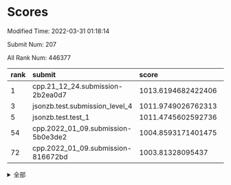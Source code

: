 # Scores

Modified Time: 2022-03-31 01:18:14

Submit Num: 207

All Rank Num: 446377

| rank |               submit               |       score        |       sigma        | pk_num |
| :--- | :--------------------------------- | :----------------- | :----------------- | :----- |
| 1    | cpp.21_12_24.submission-2b2ea0d7   | 1013.6194682422406 | 0.8005968063981955 | 8624   |
| 3    | jsonzb.test.submission_level_4     | 1011.9749026762313 | 0.8227486001665154 | 8627   |
| 5    | jsonzb.test.test_1                 | 1011.4745602592736 | 0.777045523754443  | 8624   |
| 54   | cpp.2022_01_09.submission-5b0e3de2 | 1004.8593171401475 | 0.735852269808318  | 8629   |
| 72   | cpp.2022_01_09.submission-816672bd | 1003.81328095437   | 0.7082271566256785 | 8628   |


<details>
<summary>全部</summary>

| rank |                 submit                 |       score        |       sigma        | pk_num |
| :--- | :------------------------------------- | :----------------- | :----------------- | :----- |
| 1    | cpp.21_12_24.submission-2b2ea0d7       | 1013.6194682422406 | 0.8005968063981955 | 8624   |
| 2    | gobigger.level_3.submission_level_3_33 | 1012.2499309977951 | 0.7910474397318146 | 8622   |
| 3    | jsonzb.test.submission_level_4         | 1011.9749026762313 | 0.8227486001665154 | 8627   |
| 4    | gobigger.level_3.submission_level_3_40 | 1011.8671634794161 | 0.7763386659226779 | 8626   |
| 5    | jsonzb.test.test_1                     | 1011.4745602592736 | 0.777045523754443  | 8624   |
| 6    | gobigger.level_3.submission_level_3_3  | 1011.3380020736175 | 0.7586058736858151 | 8622   |
| 7    | gobigger.level_3.submission_level_3_5  | 1011.1448264567708 | 0.7510491879116319 | 8623   |
| 8    | gobigger.level_3.submission_level_3_23 | 1010.9447720104326 | 0.7580519845761888 | 8632   |
| 9    | gobigger.level_3.submission_level_3_15 | 1010.9399557045796 | 0.7827292379731164 | 8627   |
| 10   | gobigger.level_3.submission_level_3_34 | 1010.9031856970439 | 0.7656926230357592 | 8631   |
| 11   | gobigger.level_3.submission_level_3_17 | 1010.8619003990359 | 0.7765600062164906 | 8626   |
| 12   | gobigger.level_3.submission_level_3_9  | 1010.8080666044601 | 0.7661667917726978 | 8627   |
| 13   | gobigger.level_3.submission_level_3_0  | 1010.7540968538473 | 0.7765477778169584 | 8630   |
| 14   | gobigger.level_3.submission_level_3_31 | 1010.6581873264796 | 0.7666424923389343 | 8624   |
| 15   | gobigger.level_3.submission_level_3_4  | 1010.3306366347327 | 0.7723397129971622 | 8626   |
| 16   | gobigger.level_3.submission_level_3_11 | 1010.2997985151129 | 0.7681455551142    | 8630   |
| 17   | gobigger.level_3.submission_level_3_39 | 1010.2957325642395 | 0.743662742176543  | 8626   |
| 18   | gobigger.level_3.submission_level_3_45 | 1010.2344040496166 | 0.7555196880378235 | 8630   |
| 19   | gobigger.level_3.submission_level_3_44 | 1010.2187273927534 | 0.7768244140867935 | 8623   |
| 20   | gobigger.level_3.submission_level_3_41 | 1010.2021162110149 | 0.7639920675932768 | 8626   |
| 21   | gobigger.level_3.submission_level_3_2  | 1010.1265332208458 | 0.7621104982459744 | 8617   |
| 22   | gobigger.level_3.submission_level_3_27 | 1010.1193800970752 | 0.7510182142756865 | 8626   |
| 23   | gobigger.level_3.submission_level_3_19 | 1010.0701046252058 | 0.7499137842354766 | 8630   |
| 24   | gobigger.level_3.submission_level_3_14 | 1010.0482878682271 | 0.7584030522441274 | 8627   |
| 25   | gobigger.level_3.submission_level_3_49 | 1009.9225289658524 | 0.7664629515558012 | 8623   |
| 26   | gobigger.level_3.submission_level_3_26 | 1009.9171433232282 | 0.734992608163955  | 8631   |
| 27   | gobigger.level_3.submission_level_3_13 | 1009.9165353242595 | 0.7734392988888223 | 8627   |
| 28   | gobigger.level_3.submission_level_3_25 | 1009.8153941607743 | 0.7580518655534364 | 8622   |
| 29   | gobigger.level_3.submission_level_3_29 | 1009.7657988497476 | 0.7502131094443596 | 8624   |
| 30   | gobigger.level_3.submission_level_3_48 | 1009.7402231335118 | 0.7437326570567652 | 8624   |
| 31   | gobigger.level_3.submission_level_3_16 | 1009.7376576076508 | 0.7514996324363354 | 8625   |
| 32   | gobigger.level_3.submission_level_3_43 | 1009.7132209700859 | 0.759227626185172  | 8628   |
| 33   | gobigger.level_3.submission_level_3_32 | 1009.6861991070638 | 0.7563621486882134 | 8633   |
| 34   | gobigger.level_3.submission_level_3_21 | 1009.6434284915724 | 0.743196878988448  | 8621   |
| 35   | gobigger.level_3.submission_level_3_47 | 1009.6103500005561 | 0.7619445881522184 | 8625   |
| 36   | gobigger.level_3.submission_level_3_24 | 1009.5865031417961 | 0.7684720713164533 | 8618   |
| 37   | gobigger.level_3.submission_level_3_12 | 1009.5765095458922 | 0.7789295022835796 | 8628   |
| 38   | gobigger.level_3.submission_level_3_35 | 1009.5289114521896 | 0.7459289080595883 | 8622   |
| 39   | gobigger.level_3.submission_level_3_28 | 1009.4580894171592 | 0.7610430581823694 | 8628   |
| 40   | gobigger.level_3.submission_level_3_10 | 1009.402313269661  | 0.7504843095553294 | 8627   |
| 41   | gobigger.level_3.submission_level_3_22 | 1009.3659266847521 | 0.7657725184732399 | 8621   |
| 42   | gobigger.level_3.submission_level_3_18 | 1009.3054097578982 | 0.7483926915673433 | 8633   |
| 43   | gobigger.level_3.submission_level_3_37 | 1009.2884540708507 | 0.7645757792137389 | 8628   |
| 44   | gobigger.level_3.submission_level_3_20 | 1009.2737654146906 | 0.7493700079503903 | 8620   |
| 45   | gobigger.level_3.submission_level_3_36 | 1009.2547437293415 | 0.7387552525646376 | 8630   |
| 46   | gobigger.level_3.submission_level_3_46 | 1009.2409984224428 | 0.753301758079424  | 8631   |
| 47   | gobigger.level_3.submission_level_3_6  | 1009.2092811096117 | 0.73472842899303   | 8625   |
| 48   | gobigger.level_3.submission_level_3_1  | 1009.0562474619599 | 0.7379923107273897 | 8626   |
| 49   | gobigger.level_3.submission_level_3_7  | 1009.020944607893  | 0.7722849567707809 | 8627   |
| 50   | gobigger.level_3.submission_level_3_8  | 1008.8215375169649 | 0.7317796607059315 | 8620   |
| 51   | gobigger.level_3.submission_level_3_42 | 1008.5883813652002 | 0.7561342556291181 | 8621   |
| 52   | gobigger.level_3.submission_level_3_38 | 1008.3999959519559 | 0.7414033733728876 | 8624   |
| 53   | gobigger.level_3.submission_level_3_30 | 1008.3728112893712 | 0.72121983354218   | 8629   |
| 54   | cpp.2022_01_09.submission-5b0e3de2     | 1004.8593171401475 | 0.735852269808318  | 8629   |
| 55   | gobigger.level_1.submission_level_1_9  | 1004.4224839621675 | 0.7182878847184273 | 8623   |
| 56   | gobigger.level_1.submission_level_1_11 | 1004.395402395528  | 0.7209505064523708 | 8623   |
| 57   | gobigger.level_1.submission_level_1_14 | 1004.3816605542728 | 0.725589542294741  | 8627   |
| 58   | gobigger.level_1.submission_level_1_19 | 1004.3606103444561 | 0.7098593584471942 | 8624   |
| 59   | gobigger.level_1.submission_level_1_27 | 1004.3161877741309 | 0.715905981628355  | 8629   |
| 60   | gobigger.level_1.submission_level_1_5  | 1004.2926225087299 | 0.7268082591240576 | 8624   |
| 61   | gobigger.level_1.submission_level_1_43 | 1004.288112504485  | 0.7180429290369353 | 8628   |
| 62   | gobigger.level_1.submission_level_1_8  | 1004.023446131484  | 0.7226730041558953 | 8627   |
| 63   | gobigger.level_1.submission_level_1_0  | 1004.0215606611665 | 0.7220974316994332 | 8628   |
| 64   | gobigger.level_1.submission_level_1_39 | 1003.9860982802977 | 0.7251282271444929 | 8626   |
| 65   | gobigger.level_1.submission_level_1_15 | 1003.9796468762979 | 0.7162056819352182 | 8623   |
| 66   | gobigger.level_1.submission_level_1_20 | 1003.9487998216252 | 0.7162060308258675 | 8620   |
| 67   | gobigger.level_1.submission_level_1_29 | 1003.9013521560478 | 0.7238399023046663 | 8629   |
| 68   | gobigger.level_1.submission_level_1_36 | 1003.8597470225577 | 0.7160366957297255 | 8631   |
| 69   | gobigger.level_1.submission_level_1_30 | 1003.845054646339  | 0.7260836568660043 | 8626   |
| 70   | gobigger.level_1.submission_level_1_44 | 1003.8394376075317 | 0.7151676900815336 | 8623   |
| 71   | gobigger.level_1.submission_level_1_7  | 1003.8310805584421 | 0.721656962417009  | 8627   |
| 72   | cpp.2022_01_09.submission-816672bd     | 1003.81328095437   | 0.7082271566256785 | 8628   |
| 73   | gobigger.level_1.submission_level_1_41 | 1003.8022563941628 | 0.711705957778925  | 8624   |
| 74   | gobigger.level_1.submission_level_1_1  | 1003.7179621803867 | 0.714825516660908  | 8624   |
| 75   | gobigger.level_1.submission_level_1_48 | 1003.6956992421245 | 0.7130239239923731 | 8628   |
| 76   | gobigger.level_1.submission_level_1_33 | 1003.6261127723828 | 0.7221970741800181 | 8626   |
| 77   | gobigger.level_1.submission_level_1_34 | 1003.6096360500476 | 0.7185280002926041 | 8623   |
| 78   | gobigger.level_1.submission_level_1_28 | 1003.5973167431401 | 0.7192608413103712 | 8626   |
| 79   | gobigger.level_1.submission_level_1_12 | 1003.4953521103116 | 0.7101234734523291 | 8625   |
| 80   | gobigger.level_1.submission_level_1_37 | 1003.4836242956783 | 0.7124284333678653 | 8626   |
| 81   | gobigger.level_1.submission_level_1_49 | 1003.4742028415405 | 0.7180550804596478 | 8631   |
| 82   | gobigger.level_1.submission_level_1_10 | 1003.4195992983958 | 0.7177067828473557 | 8625   |
| 83   | gobigger.level_1.submission_level_1_35 | 1003.4080266019531 | 0.7162512766476509 | 8627   |
| 84   | gobigger.level_1.submission_level_1_42 | 1003.3656477989422 | 0.7136575598409175 | 8626   |
| 85   | gobigger.level_1.submission_level_1_40 | 1003.3030494589648 | 0.7200523065744723 | 8623   |
| 86   | gobigger.level_1.submission_level_1_31 | 1003.288275313415  | 0.7133195453109326 | 8625   |
| 87   | gobigger.level_1.submission_level_1_16 | 1003.2852127847572 | 0.7024544049301877 | 8629   |
| 88   | gobigger.level_1.submission_level_1_4  | 1003.2572828203517 | 0.717689688004315  | 8623   |
| 89   | gobigger.level_1.submission_level_1_47 | 1003.1882466015829 | 0.7086908847979698 | 8624   |
| 90   | gobigger.level_1.submission_level_1_18 | 1003.1421985422419 | 0.718519657072189  | 8629   |
| 91   | gobigger.level_1.submission_level_1_23 | 1002.8696753989421 | 0.7224718009603661 | 8625   |
| 92   | gobigger.level_1.submission_level_1_38 | 1002.7537832961771 | 0.7142912184596794 | 8629   |
| 93   | gobigger.level_1.submission_level_1_17 | 1002.649929198979  | 0.716620341552668  | 8624   |
| 94   | gobigger.level_1.submission_level_1_26 | 1002.6075663523554 | 0.7078256355684955 | 8625   |
| 95   | gobigger.level_1.submission_level_1_32 | 1002.5815549635796 | 0.7144276663267783 | 8626   |
| 96   | gobigger.level_1.submission_level_1_22 | 1002.5619721112013 | 0.7149202155421047 | 8625   |
| 97   | gobigger.level_1.submission_level_1_2  | 1002.4156479022503 | 0.7103371719084918 | 8623   |
| 98   | gobigger.level_1.submission_level_1_6  | 1002.3623045814047 | 0.7092452848010373 | 8626   |
| 99   | gobigger.level_1.submission_level_1_21 | 1002.2901061853172 | 0.706189782953057  | 8625   |
| 100  | gobigger.level_1.submission_level_1_24 | 1002.2698785071361 | 0.7196118444282495 | 8626   |
| 101  | gobigger.level_1.submission_level_1_46 | 1002.2344862690057 | 0.7183473868207845 | 8625   |
| 102  | gobigger.level_1.submission_level_1_3  | 1002.1218610863814 | 0.7123023668520407 | 8624   |
| 103  | gobigger.level_1.submission_level_1_13 | 1001.9684252029102 | 0.7120177144849621 | 8622   |
| 104  | gobigger.level_1.submission_level_1_25 | 1001.9080594232811 | 0.7122609266258717 | 8628   |
| 105  | gobigger.level_1.submission_level_1_45 | 1001.4879606171958 | 0.7117486703927112 | 8628   |
| 106  | gobigger.random.submission_random_12   | 997.5836402567726  | 0.7031837323258219 | 8621   |
| 107  | gobigger.random.submission_random_10   | 997.5600170714395  | 0.6987970877637001 | 8629   |
| 108  | gobigger.random.submission_random_40   | 996.8914013232351  | 0.7192328681568841 | 8617   |
| 109  | gobigger.random.submission_random_41   | 996.8299758837177  | 0.6967225557275014 | 8630   |
| 110  | gobigger.random.submission_random_22   | 996.7758195275655  | 0.7027890624389528 | 8627   |
| 111  | gobigger.random.submission_random_2    | 996.6966700819854  | 0.7230879735169896 | 8628   |
| 112  | gobigger.random.submission_random_1    | 996.6215005333482  | 0.7169240375153231 | 8626   |
| 113  | gobigger.random.submission_random_18   | 996.483760807397   | 0.7042428923876982 | 8627   |
| 114  | gobigger.random.submission_random_7    | 996.4828895592001  | 0.690278321814973  | 8633   |
| 115  | gobigger.random.submission_random_44   | 996.451607043388   | 0.7072267684679127 | 8625   |
| 116  | gobigger.random.submission_random_23   | 996.3814197622856  | 0.6992839512597194 | 8627   |
| 117  | gobigger.random.submission_random_34   | 996.260263989172   | 0.7144295127697373 | 8627   |
| 118  | gobigger.random.submission_random_15   | 996.241673876754   | 0.7204466954703567 | 8626   |
| 119  | gobigger.random.submission_random_37   | 996.1681324006395  | 0.7053319325016543 | 8624   |
| 120  | gobigger.random.submission_random_31   | 996.1462081626152  | 0.708499474216627  | 8621   |
| 121  | gobigger.random.submission_random_4    | 996.1455338483314  | 0.7118256808303105 | 8621   |
| 122  | gobigger.random.submission_random_30   | 996.10294361748    | 0.7250252240249955 | 8625   |
| 123  | gobigger.random.submission_random_49   | 996.0701550308776  | 0.7054039329636811 | 8623   |
| 124  | gobigger.random.submission_random_24   | 996.0414810317177  | 0.7131092430520092 | 8627   |
| 125  | gobigger.random.submission_random_42   | 995.9978105014213  | 0.7069964760647294 | 8626   |
| 126  | gobigger.random.submission_random_35   | 995.9750127246153  | 0.7097947816973316 | 8626   |
| 127  | gobigger.random.submission_random_29   | 995.9651899051886  | 0.6913149707571887 | 8626   |
| 128  | gobigger.random.submission_random_20   | 995.9465665404871  | 0.7101322209216704 | 8630   |
| 129  | gobigger.random.submission_random_25   | 995.9430373981116  | 0.7166863874346041 | 8628   |
| 130  | gobigger.random.submission_random_3    | 995.9358958803838  | 0.722264271685213  | 8627   |
| 131  | gobigger.random.submission_random_11   | 995.8817016181936  | 0.7076121387025535 | 8626   |
| 132  | gobigger.random.submission_random_19   | 995.8798989389229  | 0.6996256697975105 | 8630   |
| 133  | gobigger.random.submission_random_14   | 995.8780582754185  | 0.7080529358319467 | 8624   |
| 134  | gobigger.random.submission_random_0    | 995.8285928827479  | 0.7137896158449275 | 8627   |
| 135  | gobigger.random.submission_random_9    | 995.8053327378159  | 0.7213640276197436 | 8625   |
| 136  | gobigger.random.submission_random_43   | 995.7533519482893  | 0.717767670483566  | 8622   |
| 137  | gobigger.random.submission_random_32   | 995.7376925673051  | 0.716696065768536  | 8622   |
| 138  | gobigger.random.submission_random_13   | 995.6683542335575  | 0.7081875198368406 | 8624   |
| 139  | gobigger.random.submission_random_6    | 995.6624877833511  | 0.7041456597870938 | 8624   |
| 140  | gobigger.random.submission_random_46   | 995.6079183020282  | 0.7209294397289315 | 8626   |
| 141  | gobigger.random.submission_random_45   | 995.5709542799333  | 0.7170073216274523 | 8621   |
| 142  | gobigger.random.submission_random_5    | 995.5434276516509  | 0.7175148832542478 | 8630   |
| 143  | gobigger.random.submission_random_39   | 995.4926634910056  | 0.7202418940895609 | 8623   |
| 144  | gobigger.random.submission_random_16   | 995.412275234249   | 0.7033815287026938 | 8630   |
| 145  | gobigger.random.submission_random_48   | 995.3847997210494  | 0.7052294145518198 | 8624   |
| 146  | gobigger.random.submission_random_28   | 995.3816283977152  | 0.7109206389848866 | 8625   |
| 147  | gobigger.random.submission_random_47   | 995.3637919231245  | 0.7165069584218418 | 8627   |
| 148  | gobigger.random.submission_random_26   | 995.3393734384648  | 0.7092382076056962 | 8627   |
| 149  | gobigger.random.submission_random_8    | 995.2678019368564  | 0.7191792680597537 | 8627   |
| 150  | gobigger.random.submission_random_27   | 995.136586226035   | 0.7052109217026774 | 8628   |
| 151  | gobigger.random.submission_random_38   | 994.906081257045   | 0.7217701335149475 | 8627   |
| 152  | gobigger.random.submission_random_33   | 994.8193777758602  | 0.7206621312973427 | 8627   |
| 153  | gobigger.random.submission_random_17   | 994.7133275842606  | 0.7181923333375231 | 8627   |
| 154  | gobigger.random.submission_random_36   | 994.6018028231302  | 0.7100800241754319 | 8628   |
| 155  | gobigger.random.submission_random_21   | 994.4499428774412  | 0.7190706730780615 | 8619   |
| 156  | gobigger.level_2.submission_level_2_30 | 994.2693248394801  | 0.7368658434252192 | 8625   |
| 157  | gobigger.level_2.submission_level_2_24 | 994.0054709934853  | 0.7410574401358097 | 8629   |
| 158  | gobigger.level_2.submission_level_2_23 | 993.9167046188282  | 0.7304239457121748 | 8624   |
| 159  | gobigger.level_2.submission_level_2_47 | 993.807052940721   | 0.7314547322281025 | 8627   |
| 160  | gobigger.level_2.submission_level_2_6  | 993.7193515873115  | 0.7474116605120069 | 8622   |
| 161  | gobigger.level_2.submission_level_2_34 | 993.6241847542454  | 0.7322272465532    | 8623   |
| 162  | gobigger.level_2.submission_level_2_1  | 993.4884474365192  | 0.7354247497982083 | 8629   |
| 163  | gobigger.level_2.submission_level_2_45 | 993.4168563105595  | 0.7218793278202535 | 8624   |
| 164  | gobigger.level_2.submission_level_2_4  | 993.3564942899637  | 0.7300864410763559 | 8628   |
| 165  | gobigger.level_2.submission_level_2_9  | 993.1208270817792  | 0.7463024156961275 | 8622   |
| 166  | gobigger.level_2.submission_level_2_14 | 992.8459646097157  | 0.7368288285542973 | 8630   |
| 167  | gobigger.level_2.submission_level_2_35 | 992.737379545036   | 0.7533282306413769 | 8630   |
| 168  | gobigger.level_2.submission_level_2_32 | 992.7125717631478  | 0.7525361049206576 | 8627   |
| 169  | gobigger.level_2.submission_level_2_31 | 992.6961796844877  | 0.740896894028469  | 8627   |
| 170  | gobigger.level_2.submission_level_2_2  | 992.6135893712137  | 0.7541486010448568 | 8620   |
| 171  | gobigger.level_2.submission_level_2_13 | 992.5963965041589  | 0.7524685047853694 | 8628   |
| 172  | gobigger.level_2.submission_level_2_42 | 992.5806829873625  | 0.7376140405742018 | 8628   |
| 173  | gobigger.level_2.submission_level_2_44 | 992.5797101547869  | 0.7304803652743418 | 8623   |
| 174  | gobigger.level_2.submission_level_2_46 | 992.5781311158114  | 0.7569393297251562 | 8625   |
| 175  | gobigger.level_2.submission_level_2_19 | 992.5661424124462  | 0.7452446606662132 | 8631   |
| 176  | gobigger.level_2.submission_level_2_38 | 992.4895247694648  | 0.7263310283115118 | 8628   |
| 177  | gobigger.level_2.submission_level_2_3  | 992.4216307904651  | 0.7349334238426021 | 8624   |
| 178  | gobigger.level_2.submission_level_2_39 | 992.4101560979163  | 0.753784848466916  | 8622   |
| 179  | gobigger.level_2.submission_level_2_20 | 992.3920428665741  | 0.7691509123857015 | 8625   |
| 180  | gobigger.level_2.submission_level_2_43 | 992.3600171852848  | 0.7515886883517615 | 8623   |
| 181  | gobigger.level_2.submission_level_2_8  | 992.2370679619696  | 0.7423806618720651 | 8624   |
| 182  | gobigger.level_2.submission_level_2_28 | 992.2300476547681  | 0.7438790283426379 | 8624   |
| 183  | gobigger.level_2.submission_level_2_36 | 992.1953635439294  | 0.7539007313293419 | 8622   |
| 184  | gobigger.level_2.submission_level_2_40 | 992.1804850242016  | 0.7536853334055668 | 8628   |
| 185  | gobigger.level_2.submission_level_2_29 | 992.1691011329258  | 0.7408776757935033 | 8626   |
| 186  | gobigger.level_2.submission_level_2_18 | 992.1114393487543  | 0.7555334028090059 | 8622   |
| 187  | gobigger.level_2.submission_level_2_33 | 992.0910168930287  | 0.7369546482790024 | 8626   |
| 188  | gobigger.level_2.submission_level_2_48 | 992.0673757942794  | 0.7326325145887139 | 8625   |
| 189  | gobigger.level_2.submission_level_2_25 | 992.0182040785328  | 0.7288260394220497 | 8626   |
| 190  | gobigger.level_2.submission_level_2_5  | 992.0088964352497  | 0.7642311678784105 | 8628   |
| 191  | gobigger.level_2.submission_level_2_41 | 991.9570715505507  | 0.7411970983769769 | 8630   |
| 192  | gobigger.level_2.submission_level_2_0  | 991.7813432036089  | 0.7436502200599939 | 8621   |
| 193  | gobigger.level_2.submission_level_2_16 | 991.7782470822001  | 0.7385526399310831 | 8626   |
| 194  | gobigger.level_2.submission_level_2_22 | 991.7499278220153  | 0.7527768373263797 | 8625   |
| 195  | gobigger.level_2.submission_level_2_21 | 991.6994783112302  | 0.7316209732973986 | 8625   |
| 196  | gobigger.level_2.submission_level_2_7  | 991.675431686127   | 0.7511155771607066 | 8630   |
| 197  | gobigger.level_2.submission_level_2_37 | 991.5673069030543  | 0.7414462100047552 | 8629   |
| 198  | gobigger.level_2.submission_level_2_17 | 991.302603422938   | 0.7515371577977531 | 8625   |
| 199  | gobigger.level_2.submission_level_2_12 | 991.1158132961639  | 0.7695020776366143 | 8616   |
| 200  | gobigger.level_2.submission_level_2_11 | 990.9883655290259  | 0.7587805763646743 | 8624   |
| 201  | gobigger.level_2.submission_level_2_15 | 990.9743013635435  | 0.7576806790289061 | 8624   |
| 202  | gobigger.level_2.submission_level_2_49 | 990.7609122963347  | 0.7625592000990783 | 8628   |
| 203  | gobigger.level_2.submission_level_2_10 | 990.5664754312407  | 0.7673869406838202 | 8622   |
| 204  | gobigger.level_2.submission_level_2_27 | 990.3618048695471  | 0.7601340349888829 | 8626   |
| 205  | gobigger.level_2.submission_level_2_26 | 990.1846377642164  | 0.7771565478361626 | 8626   |
| 206  | gobigger.none.submission_none_0        | 979.2398417825856  | 1.2770661967465644 | 8623   |
| 207  | gobigger.none.submission_none_1        | 976.9304398609873  | 1.5039446602034559 | 8622   |

</details>